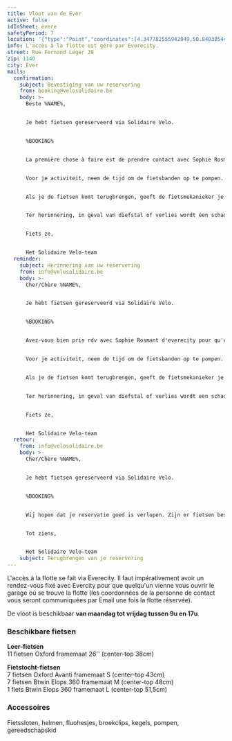 ```yaml
---
title: Vloot van de Ever
active: false
idInSheet: evere
safetyPeriod: 7
location: '{"type":"Point","coordinates":[4.347782555942949,50.84030544819478]}'
info: L'accès à la flotte est géré par Everecity.
street: Rue Fernand Léger 39
zip: 1140
city: Ever
mails:
  confirmation:
    subject: Bevestiging van uw reservering
    from: booking@velosolidaire.be
    body: >-
      Beste %NAME%,


      Je hebt fietsen gereserveerd via Solidaire Velo.


      %BOOKING%


      La première chose à faire est de prendre contact avec Sophie Rosmant (srosmant@everecity.brussels) pour fixer une heure de rdv pour qu'elle vienne vous ouvrir la porte. Soyez ponctuel (ou prévoyez de vous retrouver avec votre groupe à l'avance) et pensez à la prévenir en cas de changement de programme.


      Voor je activiteit, neem de tijd om de fietsbanden op te pompen. Alle materiaal (inclusief de pompen) bevindt zich in de grote afgesloten kast.


      Als je de fietsen komt terugbrengen, geeft de fietsmekanieker je weer toegang tot de garage. Zet de fietsen terug op hun plaats en als een fiets defect is, zet hem dan in op de daarvoor bestemde plaats en laat het ons weten!


      Ter herinnering, in geval van diefstal of verlies wordt een schadevergoeding van €250 per fiets aangerekend (+ €15 voor het slot).


      Fiets ze,


      Het Solidaire Velo-team
  reminder:
    subject: Herinnering van uw reservering
    from: info@velosolidaire.be
    body: >-
      Cher/Chère %NAME%,


      Je hebt fietsen gereserveerd via Solidaire Velo.


      %BOOKING%


      Avez-vous bien pris rdv avec Sophie Rosmant d'everecity pour qu'elle vienne vous ouvrir la porte ?


      Voor je activiteit, neem de tijd om de fietsbanden op te pompen. Alle materiaal (inclusief de pompen) bevindt zich in de grote afgesloten kast.


      Als je de fietsen komt terugbrengen, geeft de fietsmekanieker je weer toegang tot de garage. Zet de fietsen terug op hun plaats en als een fiets defect is, zet hem dan in op de daarvoor bestemde plaats en laat het ons weten!


      Ter herinnering, in geval van diefstal of verlies wordt een schadevergoeding van €250 per fiets aangerekend (+ €15 voor het slot).


      Fiets ze,


      Het Solidaire Velo-team
  retour:
    from: info@velosolidaire.be
    body: >-
      Cher/Chère %NAME%,


      Je hebt fietsen gereserveerd via Solidaire Velo.


      %BOOKING%


      Wij hopen dat je reservatie goed is verlopen. Zijn er fietsen beschadigd, gestolen of verloren? Zo ja, laat ons dan weten en over welke problemen het precies gaat door deze e-mail te beantwoorden, zodat we die zo snel mogelijk kunnen herstellen. 


      Tot ziens,


      Het Solidaire Velo-team
    subject: Terugbrengen van je reservering
---
```


L'accès à la flotte se fait via Everecity. Il faut impérativement avoir un rendez-vous fixé avec Evercity pour que quelqu'un vienne vous ouvrir le garage où se trouve la flotte (les coordonnées de la personne de contact vous seront communiquées par Email une fois la flotte réservée).

De vloot is beschikbaar **van maandag tot vrijdag tussen 9u en 17u**.

### Beschikbare fietsen

**Leer-fietsen**\
11 fietsen Oxford framemaat 26'' (center-top 38cm)

**Fietstocht-fietsen**\
7 fietsen Oxford Avanti framemaat S (center-top 43cm)\
7 fietsen Btwin Elops 360 framemaat M (center-top 48cm)\
1 fiets Btwin Elops 360 framemaat L (center-top 51,5cm)

### Accessoires

Fietssloten, helmen, fluohesjes, broekclips, kegels, pompen, gereedschapskid
